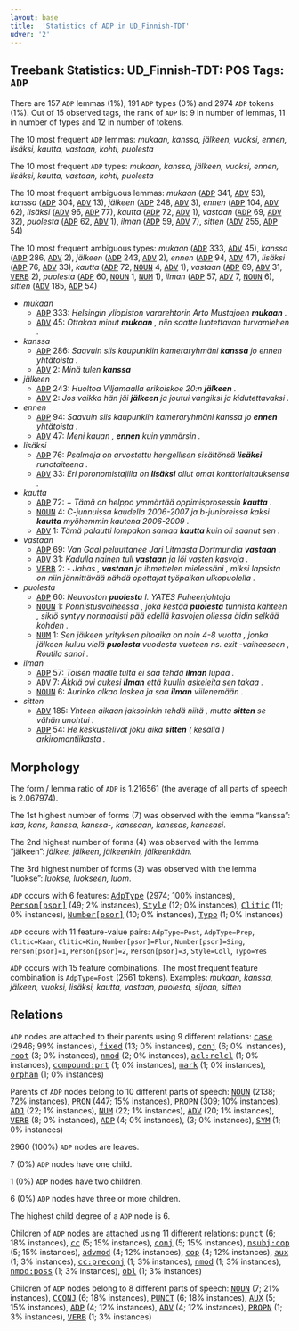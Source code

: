 ```yaml
---
layout: base
title:  'Statistics of ADP in UD_Finnish-TDT'
udver: '2'
---
```


## Treebank Statistics: UD_Finnish-TDT: POS Tags: `ADP`

There are 157 `ADP` lemmas (1%), 191 `ADP` types (0%) and 2974 `ADP` tokens (1%).
Out of 15 observed tags, the rank of `ADP` is: 9 in number of lemmas, 11 in number of types and 12 in number of tokens.

The 10 most frequent `ADP` lemmas: <em>mukaan, kanssa, jälkeen, vuoksi, ennen, lisäksi, kautta, vastaan, kohti, puolesta</em>

The 10 most frequent `ADP` types:  <em>mukaan, kanssa, jälkeen, vuoksi, ennen, lisäksi, kautta, vastaan, kohti, puolesta</em>

The 10 most frequent ambiguous lemmas: <em>mukaan</em> (<tt><a href="fi_tdt-pos-ADP.html">ADP</a></tt> 341, <tt><a href="fi_tdt-pos-ADV.html">ADV</a></tt> 53), <em>kanssa</em> (<tt><a href="fi_tdt-pos-ADP.html">ADP</a></tt> 304, <tt><a href="fi_tdt-pos-ADV.html">ADV</a></tt> 13), <em>jälkeen</em> (<tt><a href="fi_tdt-pos-ADP.html">ADP</a></tt> 248, <tt><a href="fi_tdt-pos-ADV.html">ADV</a></tt> 3), <em>ennen</em> (<tt><a href="fi_tdt-pos-ADP.html">ADP</a></tt> 104, <tt><a href="fi_tdt-pos-ADV.html">ADV</a></tt> 62), <em>lisäksi</em> (<tt><a href="fi_tdt-pos-ADV.html">ADV</a></tt> 96, <tt><a href="fi_tdt-pos-ADP.html">ADP</a></tt> 77), <em>kautta</em> (<tt><a href="fi_tdt-pos-ADP.html">ADP</a></tt> 72, <tt><a href="fi_tdt-pos-ADV.html">ADV</a></tt> 1), <em>vastaan</em> (<tt><a href="fi_tdt-pos-ADP.html">ADP</a></tt> 69, <tt><a href="fi_tdt-pos-ADV.html">ADV</a></tt> 32), <em>puolesta</em> (<tt><a href="fi_tdt-pos-ADP.html">ADP</a></tt> 62, <tt><a href="fi_tdt-pos-ADV.html">ADV</a></tt> 1), <em>ilman</em> (<tt><a href="fi_tdt-pos-ADP.html">ADP</a></tt> 59, <tt><a href="fi_tdt-pos-ADV.html">ADV</a></tt> 7), <em>sitten</em> (<tt><a href="fi_tdt-pos-ADV.html">ADV</a></tt> 255, <tt><a href="fi_tdt-pos-ADP.html">ADP</a></tt> 54)

The 10 most frequent ambiguous types:  <em>mukaan</em> (<tt><a href="fi_tdt-pos-ADP.html">ADP</a></tt> 333, <tt><a href="fi_tdt-pos-ADV.html">ADV</a></tt> 45), <em>kanssa</em> (<tt><a href="fi_tdt-pos-ADP.html">ADP</a></tt> 286, <tt><a href="fi_tdt-pos-ADV.html">ADV</a></tt> 2), <em>jälkeen</em> (<tt><a href="fi_tdt-pos-ADP.html">ADP</a></tt> 243, <tt><a href="fi_tdt-pos-ADV.html">ADV</a></tt> 2), <em>ennen</em> (<tt><a href="fi_tdt-pos-ADP.html">ADP</a></tt> 94, <tt><a href="fi_tdt-pos-ADV.html">ADV</a></tt> 47), <em>lisäksi</em> (<tt><a href="fi_tdt-pos-ADP.html">ADP</a></tt> 76, <tt><a href="fi_tdt-pos-ADV.html">ADV</a></tt> 33), <em>kautta</em> (<tt><a href="fi_tdt-pos-ADP.html">ADP</a></tt> 72, <tt><a href="fi_tdt-pos-NOUN.html">NOUN</a></tt> 4, <tt><a href="fi_tdt-pos-ADV.html">ADV</a></tt> 1), <em>vastaan</em> (<tt><a href="fi_tdt-pos-ADP.html">ADP</a></tt> 69, <tt><a href="fi_tdt-pos-ADV.html">ADV</a></tt> 31, <tt><a href="fi_tdt-pos-VERB.html">VERB</a></tt> 2), <em>puolesta</em> (<tt><a href="fi_tdt-pos-ADP.html">ADP</a></tt> 60, <tt><a href="fi_tdt-pos-NOUN.html">NOUN</a></tt> 1, <tt><a href="fi_tdt-pos-NUM.html">NUM</a></tt> 1), <em>ilman</em> (<tt><a href="fi_tdt-pos-ADP.html">ADP</a></tt> 57, <tt><a href="fi_tdt-pos-ADV.html">ADV</a></tt> 7, <tt><a href="fi_tdt-pos-NOUN.html">NOUN</a></tt> 6), <em>sitten</em> (<tt><a href="fi_tdt-pos-ADV.html">ADV</a></tt> 185, <tt><a href="fi_tdt-pos-ADP.html">ADP</a></tt> 54)


* <em>mukaan</em>
  * <tt><a href="fi_tdt-pos-ADP.html">ADP</a></tt> 333: <em>Helsingin yliopiston vararehtorin Arto Mustajoen <b>mukaan</b> .</em>
  * <tt><a href="fi_tdt-pos-ADV.html">ADV</a></tt> 45: <em>Ottakaa minut <b>mukaan</b> , niin saatte luotettavan turvamiehen .</em>
* <em>kanssa</em>
  * <tt><a href="fi_tdt-pos-ADP.html">ADP</a></tt> 286: <em>Saavuin siis kaupunkiin kameraryhmäni <b>kanssa</b> jo ennen yhtätoista .</em>
  * <tt><a href="fi_tdt-pos-ADV.html">ADV</a></tt> 2: <em>Minä tulen <b>kanssa</b></em>
* <em>jälkeen</em>
  * <tt><a href="fi_tdt-pos-ADP.html">ADP</a></tt> 243: <em>Huoltoa Viljamaalla erikoiskoe 20:n <b>jälkeen</b> .</em>
  * <tt><a href="fi_tdt-pos-ADV.html">ADV</a></tt> 2: <em>Jos vaikka hän jäi <b>jälkeen</b> ja joutui vangiksi ja kidutettavaksi .</em>
* <em>ennen</em>
  * <tt><a href="fi_tdt-pos-ADP.html">ADP</a></tt> 94: <em>Saavuin siis kaupunkiin kameraryhmäni kanssa jo <b>ennen</b> yhtätoista .</em>
  * <tt><a href="fi_tdt-pos-ADV.html">ADV</a></tt> 47: <em>Meni kauan , <b>ennen</b> kuin ymmärsin .</em>
* <em>lisäksi</em>
  * <tt><a href="fi_tdt-pos-ADP.html">ADP</a></tt> 76: <em>Psalmeja on arvostettu hengellisen sisältönsä <b>lisäksi</b> runotaiteena .</em>
  * <tt><a href="fi_tdt-pos-ADV.html">ADV</a></tt> 33: <em>Eri poronomistajilla on <b>lisäksi</b> ollut omat konttoriaitauksensa .</em>
* <em>kautta</em>
  * <tt><a href="fi_tdt-pos-ADP.html">ADP</a></tt> 72: <em>− Tämä on helppo ymmärtää oppimisprosessin <b>kautta</b> .</em>
  * <tt><a href="fi_tdt-pos-NOUN.html">NOUN</a></tt> 4: <em>C-junnuissa kaudella 2006-2007 ja b-junioreissa kaksi <b>kautta</b> myöhemmin kautena 2006-2009 .</em>
  * <tt><a href="fi_tdt-pos-ADV.html">ADV</a></tt> 1: <em>Tämä palautti lompakon samaa <b>kautta</b> kuin oli saanut sen .</em>
* <em>vastaan</em>
  * <tt><a href="fi_tdt-pos-ADP.html">ADP</a></tt> 69: <em>Van Gaal peluuttanee Jari Litmasta Dortmundia <b>vastaan</b> .</em>
  * <tt><a href="fi_tdt-pos-ADV.html">ADV</a></tt> 31: <em>Kadulla nainen tuli <b>vastaan</b> ja löi vasten kasvoja .</em>
  * <tt><a href="fi_tdt-pos-VERB.html">VERB</a></tt> 2: <em>- Jahas , <b>vastaan</b> ja ihmettelen mielessäni , miksi lapsista on niin jännittävää nähdä opettajat työpaikan ulkopuolella .</em>
* <em>puolesta</em>
  * <tt><a href="fi_tdt-pos-ADP.html">ADP</a></tt> 60: <em>Neuvoston <b>puolesta</b> I. YATES Puheenjohtaja</em>
  * <tt><a href="fi_tdt-pos-NOUN.html">NOUN</a></tt> 1: <em>Ponnistusvaiheessa , joka kestää <b>puolesta</b> tunnista kahteen , sikiö syntyy normaalisti pää edellä kasvojen ollessa äidin selkää kohden .</em>
  * <tt><a href="fi_tdt-pos-NUM.html">NUM</a></tt> 1: <em>Sen jälkeen yrityksen pitoaika on noin 4-8 vuotta , jonka jälkeen kuluu vielä <b>puolesta</b> vuodesta vuoteen ns. exit -vaiheeseen , Routila sanoi .</em>
* <em>ilman</em>
  * <tt><a href="fi_tdt-pos-ADP.html">ADP</a></tt> 57: <em>Toisen maalle tulta ei saa tehdä <b>ilman</b> lupaa .</em>
  * <tt><a href="fi_tdt-pos-ADV.html">ADV</a></tt> 7: <em>Äkkiä ovi aukesi <b>ilman</b> että kuulin askeleita sen takaa .</em>
  * <tt><a href="fi_tdt-pos-NOUN.html">NOUN</a></tt> 6: <em>Aurinko alkaa laskea ja saa <b>ilman</b> viilenemään .</em>
* <em>sitten</em>
  * <tt><a href="fi_tdt-pos-ADV.html">ADV</a></tt> 185: <em>Yhteen aikaan jaksoinkin tehdä niitä , mutta <b>sitten</b> se vähän unohtui .</em>
  * <tt><a href="fi_tdt-pos-ADP.html">ADP</a></tt> 54: <em>He keskustelivat joku aika <b>sitten</b> ( kesällä ) arkiromantiikasta .</em>

## Morphology

The form / lemma ratio of `ADP` is 1.216561 (the average of all parts of speech is 2.067974).

The 1st highest number of forms (7) was observed with the lemma “kanssa”: <em>kaa, kans, kanssa, kanssa-, kanssaan, kanssas, kanssasi</em>.

The 2nd highest number of forms (4) was observed with the lemma “jälkeen”: <em>jälkee, jälkeen, jälkeenkin, jälkeenkään</em>.

The 3rd highest number of forms (3) was observed with the lemma “luokse”: <em>luokse, luokseen, luom</em>.

`ADP` occurs with 6 features: <tt><a href="fi_tdt-feat-AdpType.html">AdpType</a></tt> (2974; 100% instances), <tt><a href="fi_tdt-feat-Person-psor.html">Person[psor]</a></tt> (49; 2% instances), <tt><a href="fi_tdt-feat-Style.html">Style</a></tt> (12; 0% instances), <tt><a href="fi_tdt-feat-Clitic.html">Clitic</a></tt> (11; 0% instances), <tt><a href="fi_tdt-feat-Number-psor.html">Number[psor]</a></tt> (10; 0% instances), <tt><a href="fi_tdt-feat-Typo.html">Typo</a></tt> (1; 0% instances)

`ADP` occurs with 11 feature-value pairs: `AdpType=Post`, `AdpType=Prep`, `Clitic=Kaan`, `Clitic=Kin`, `Number[psor]=Plur`, `Number[psor]=Sing`, `Person[psor]=1`, `Person[psor]=2`, `Person[psor]=3`, `Style=Coll`, `Typo=Yes`

`ADP` occurs with 15 feature combinations.
The most frequent feature combination is `AdpType=Post` (2561 tokens).
Examples: <em>mukaan, kanssa, jälkeen, vuoksi, lisäksi, kautta, vastaan, puolesta, sijaan, sitten</em>


## Relations

`ADP` nodes are attached to their parents using 9 different relations: <tt><a href="fi_tdt-dep-case.html">case</a></tt> (2946; 99% instances), <tt><a href="fi_tdt-dep-fixed.html">fixed</a></tt> (13; 0% instances), <tt><a href="fi_tdt-dep-conj.html">conj</a></tt> (6; 0% instances), <tt><a href="fi_tdt-dep-root.html">root</a></tt> (3; 0% instances), <tt><a href="fi_tdt-dep-nmod.html">nmod</a></tt> (2; 0% instances), <tt><a href="fi_tdt-dep-acl-relcl.html">acl:relcl</a></tt> (1; 0% instances), <tt><a href="fi_tdt-dep-compound-prt.html">compound:prt</a></tt> (1; 0% instances), <tt><a href="fi_tdt-dep-mark.html">mark</a></tt> (1; 0% instances), <tt><a href="fi_tdt-dep-orphan.html">orphan</a></tt> (1; 0% instances)

Parents of `ADP` nodes belong to 10 different parts of speech: <tt><a href="fi_tdt-pos-NOUN.html">NOUN</a></tt> (2138; 72% instances), <tt><a href="fi_tdt-pos-PRON.html">PRON</a></tt> (447; 15% instances), <tt><a href="fi_tdt-pos-PROPN.html">PROPN</a></tt> (309; 10% instances), <tt><a href="fi_tdt-pos-ADJ.html">ADJ</a></tt> (22; 1% instances), <tt><a href="fi_tdt-pos-NUM.html">NUM</a></tt> (22; 1% instances), <tt><a href="fi_tdt-pos-ADV.html">ADV</a></tt> (20; 1% instances), <tt><a href="fi_tdt-pos-VERB.html">VERB</a></tt> (8; 0% instances), <tt><a href="fi_tdt-pos-ADP.html">ADP</a></tt> (4; 0% instances),  (3; 0% instances), <tt><a href="fi_tdt-pos-SYM.html">SYM</a></tt> (1; 0% instances)

2960 (100%) `ADP` nodes are leaves.

7 (0%) `ADP` nodes have one child.

1 (0%) `ADP` nodes have two children.

6 (0%) `ADP` nodes have three or more children.

The highest child degree of a `ADP` node is 6.

Children of `ADP` nodes are attached using 11 different relations: <tt><a href="fi_tdt-dep-punct.html">punct</a></tt> (6; 18% instances), <tt><a href="fi_tdt-dep-cc.html">cc</a></tt> (5; 15% instances), <tt><a href="fi_tdt-dep-conj.html">conj</a></tt> (5; 15% instances), <tt><a href="fi_tdt-dep-nsubj-cop.html">nsubj:cop</a></tt> (5; 15% instances), <tt><a href="fi_tdt-dep-advmod.html">advmod</a></tt> (4; 12% instances), <tt><a href="fi_tdt-dep-cop.html">cop</a></tt> (4; 12% instances), <tt><a href="fi_tdt-dep-aux.html">aux</a></tt> (1; 3% instances), <tt><a href="fi_tdt-dep-cc-preconj.html">cc:preconj</a></tt> (1; 3% instances), <tt><a href="fi_tdt-dep-nmod.html">nmod</a></tt> (1; 3% instances), <tt><a href="fi_tdt-dep-nmod-poss.html">nmod:poss</a></tt> (1; 3% instances), <tt><a href="fi_tdt-dep-obl.html">obl</a></tt> (1; 3% instances)

Children of `ADP` nodes belong to 8 different parts of speech: <tt><a href="fi_tdt-pos-NOUN.html">NOUN</a></tt> (7; 21% instances), <tt><a href="fi_tdt-pos-CCONJ.html">CCONJ</a></tt> (6; 18% instances), <tt><a href="fi_tdt-pos-PUNCT.html">PUNCT</a></tt> (6; 18% instances), <tt><a href="fi_tdt-pos-AUX.html">AUX</a></tt> (5; 15% instances), <tt><a href="fi_tdt-pos-ADP.html">ADP</a></tt> (4; 12% instances), <tt><a href="fi_tdt-pos-ADV.html">ADV</a></tt> (4; 12% instances), <tt><a href="fi_tdt-pos-PROPN.html">PROPN</a></tt> (1; 3% instances), <tt><a href="fi_tdt-pos-VERB.html">VERB</a></tt> (1; 3% instances)

